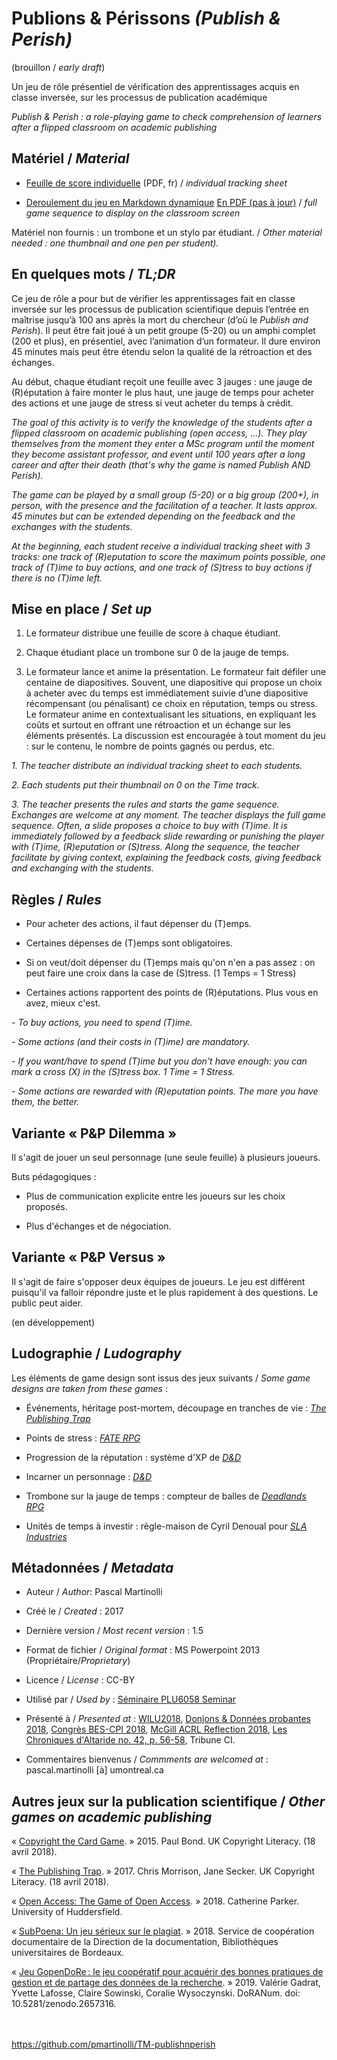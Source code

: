 # Publions &amp; Périssons *(Publish &amp; Perish)*

(brouillon / *early draft*)

Un jeu de rôle présentiel de vérification des apprentissages acquis en classe inversée, sur les processus de publication académique

*Publish &amp; Perish : a role-playing game to check comprehension of learners after a flipped classroom on academic publishing*

## Matériel / *Material*

- [Feuille de score individuelle](https://github.com/pmartinolli/TM-publishnperish/blob/master/files/pnp-points-v1.2.fr.pdf) (PDF, fr) / *individual tracking sheet*

- [Deroulement du jeu en Markdown dynamique](https://hackmd.io/@pascaliensis/Bk2-yv4XI#/) [En PDF (pas à jour)](https://github.com/pmartinolli/TM-publishnperish/blob/master/files/pnp-deroulement-v1.5.fr.pdf) / *full game sequence to display on the classroom screen*

Matériel non fournis : un trombone et un stylo par étudiant. / *Other material needed : one thumbnail and one pen per student).*

## En quelques mots / *TL;DR*

Ce jeu de rôle a pour but de vérifier les apprentissages fait en classe inversée sur les processus de publication scientifique depuis l’entrée en maîtrise jusqu’à 100 ans après la mort du chercheur (d’où le *Publish and Perish*). Il peut être fait joué à un petit groupe (5-20) ou un amphi complet (200 et plus), en présentiel, avec l’animation d’un formateur. Il dure environ 45 minutes mais peut être étendu selon la qualité de la rétroaction et des échanges.

Au début, chaque étudiant reçoit une feuille avec 3 jauges : une jauge de (R)éputation à faire monter le plus haut, une jauge de temps pour acheter des actions et une jauge de stress si veut acheter du temps à crédit.


*The goal of this activity is to verify the knowledge of the students after a flipped classroom on academic publishing (open access, ...). They play themselves from the moment they enter a MSc program until the moment they become assistant professor, and event until 100 years after a long career and after their death (that's why the game is named Publish AND Perish).*

*The game can be played by a small group (5-20) or a big group (200+), in person, with the presence and the facilitation of a teacher. It lasts approx. 45 minutes but can be extended depending on the feedback and the exchanges with the students.*

*At the beginning, each student receive a individual tracking sheet with 3 tracks: one track of (R)eputation to score the maximum points possible, one track of (T)ime to buy actions, and one track of (S)tress to buy actions if there is no (T)ime left.*


## Mise en place / *Set up*

1. Le formateur distribue une feuille de score à chaque étudiant. 

2. Chaque étudiant place un trombone sur 0 de la jauge de temps.

3. Le formateur lance et anime la présentation. Le formateur fait défiler une centaine de diapositives. Souvent, une diapositive qui propose un choix à acheter avec du temps est immédiatement suivie d’une diapositive récompensant (ou pénalisant) ce choix en réputation, temps ou stress. Le formateur anime en contextualisant les situations, en expliquant les coûts et surtout en offrant une rétroaction et un échange sur les éléments présentés. La discussion est encouragée à tout moment du jeu : sur le contenu, le nombre de points gagnés ou perdus, etc. 

*1. The teacher distribute an individual tracking sheet to each students.*

*2. Each students put their thumbnail on 0 on the Time track.*

*3. The teacher presents the rules and starts the game sequence. Exchanges are welcome at any moment. The teacher displays the full game sequence. Often, a slide proposes a choice to buy with (T)ime. It is immediately followed by a feedback slide rewarding or punishing the player with (T)ime, (R)eputation or (S)tress. Along the sequence, the teacher facilitate by giving context, explaining the feedback costs, giving feedback and exchanging with the students.*


## Règles / *Rules*

* Pour acheter des actions, il faut dépenser du (T)emps. 

* Certaines dépenses de (T)emps sont obligatoires.

* Si on veut/doit dépenser du (T)emps mais qu'on n'en a pas assez : on peut faire une croix dans la case de (S)tress. (1 Temps = 1 Stress)

* Certaines actions rapportent des points de (R)éputations. Plus vous en avez, mieux c'est.

*- To buy actions, you need to spend (T)ime.*

*- Some actions (and their costs in (T)ime) are mandatory.*

*- If you want/have to spend (T)ime but you don't have enough: you can mark a cross (X) in the (S)tress box. 1 Time = 1 Stress.*

*- Some actions are rewarded with (R)eputation points. The more you have them, the better.*


## Variante « P&P Dilemma » 

Il s'agit de jouer un seul personnage (une seule feuille) à plusieurs joueurs.

Buts pédagogiques : 

* Plus de communication explicite entre les joueurs sur les choix proposés. 

* Plus d'échanges et de négociation.


## Variante « P&P Versus »

Il s'agit de faire s'opposer deux équipes de joueurs. Le jeu est différent puisqu'il va falloir répondre juste et le plus rapidement à des questions. Le public peut aider.

(en développement)


## Ludographie / *Ludography*

Les éléments de game design sont issus des jeux suivants / *Some game designs are taken from these games* : 

* Événements, héritage post-mortem, découpage en tranches de vie : [*The Publishing Trap*](https://copyrightliteracy.org/resources/the-publishing-trap/ )

* Points de stress : [*FATE RPG*](https://fate-srd.com/)

* Progression de la réputation : système d'XP de [*D&D*](https://en.wikipedia.org/wiki/Dungeons_%26_Dragons)

* Incarner un personnage : [*D&D*](https://en.wikipedia.org/wiki/Dungeons_%26_Dragons)

* Trombone sur la jauge de temps : compteur de balles de [*Deadlands RPG*](https://en.wikipedia.org/wiki/Deadlands#Deadlands:_Reloaded)

* Unités de temps à investir : règle-maison de Cyril Denoual pour [*SLA Industries*](https://en.wikipedia.org/wiki/SLA_Industries)



## Métadonnées / *Metadata*

* Auteur / *Author*: Pascal Martinolli

* Créé le / *Created* : 2017

* Dernière version / *Most recent version* : 1.5

* Format de fichier / *Original format* : MS Powerpoint 2013 (Propriétaire/*Proprietary*)

* Licence / *License* : CC-BY

* Utilisé par / *Used by* : [Séminaire PLU6058 Seminar](https://bib.umontreal.ca/multidisciplinaire/plu6058)

* Présenté à / *Presented at* : [WILU2018](http://hdl.handle.net/1866/20641), [Donjons & Données probantes 2018](http://hdl.handle.net/1866/21088), [Congrès BES-CPI 2018]( http://hdl.handle.net/1866/21087), [McGill ACRL Reflection 2018](https://zotrpg.blogspot.com/2018/11/trpg-elements-to-enhance-student.html), [Les Chroniques d'Altaride no. 42, p. 56-58](http://www.altaride.com/spip/spip.php?article1410), Tribune CI.

* Commentaires bienvenus / *Commments are welcomed at* : pascal.martinolli [à] umontreal.ca



## Autres jeux sur la publication scientifique / *Other games on academic publishing*

« [Copyright the Card Game](https://copyrightliteracy.org/resources/copyright-the-card-game/). » 2015. Paul Bond. UK Copyright Literacy.  (18 avril 2018).

« [The Publishing Trap](https://copyrightliteracy.org/resources/the-publishing-trap/). » 2017. Chris Morrison, Jane Secker. UK Copyright Literacy.  (18 avril 2018).

« [Open Access: The Game of Open Access](http://hud.libguides.com/openaccess/GameOfOpenAccess). » 2018. Catherine Parker. University of Huddersfield.

« [SubPoena: Un jeu sérieux sur le plagiat](http://doc-pedagogie.u-bordeaux.fr/). » 2018. Service de coopération documentaire de la Direction de la documentation, Bibliothèques universitaires de Bordeaux.

« [Jeu GopenDoRe : le jeu coopératif pour acquérir des bonnes pratiques de gestion et de partage des données de la recherche](https://zenodo.org/record/2657316). » 2019. Valérie Gadrat, Yvette Lafosse, Claire Sowinski, Coralie Wysoczynski. DoRANum. doi: 10.5281/zenodo.2657316.




\
\
https://github.com/pmartinolli/TM-publishnperish
